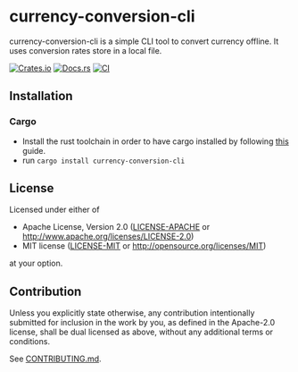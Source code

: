 # currency-conversion-cli

currency-conversion-cli is a simple CLI tool to convert currency offline. It uses conversion rates store in a local file.

[![Crates.io](https://img.shields.io/crates/v/currency-conversion-cli.svg)](https://crates.io/crates/currency-conversion-cli)
[![Docs.rs](https://docs.rs/currency-conversion-cli/badge.svg)](https://docs.rs/currency-conversion-cli)
[![CI](https://github.com/CookieGigi/currency-conversion-cli/workflows/CI/badge.svg)](https://github.com/CookieGigi/currency-conversion-cli/actions)


## Installation

### Cargo

* Install the rust toolchain in order to have cargo installed by following
  [this](https://www.rust-lang.org/tools/install) guide.
* run `cargo install currency-conversion-cli`

## License

Licensed under either of

 * Apache License, Version 2.0
   ([LICENSE-APACHE](LICENSE-APACHE) or http://www.apache.org/licenses/LICENSE-2.0)
 * MIT license
   ([LICENSE-MIT](LICENSE-MIT) or http://opensource.org/licenses/MIT)

at your option.

## Contribution

Unless you explicitly state otherwise, any contribution intentionally submitted
for inclusion in the work by you, as defined in the Apache-2.0 license, shall be
dual licensed as above, without any additional terms or conditions.

See [CONTRIBUTING.md](CONTRIBUTING.md).
